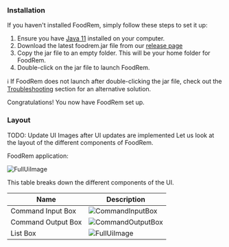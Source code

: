 <!-- markdownlint-disable-file first-line-h1 -->

### Installation

If you haven't installed FoodRem, simply follow these steps to set it up:

1. Ensure you have [Java 11](https://docs.oracle.com/en/java/javase/11/install/overview-jdk-installation.html) installed on your computer.
1. Download the latest foodrem.jar file from our [release page](https://github.com/AY2223S1-CS2103T-W16-2/tp/releases/)
1. Copy the jar file to an empty folder. This will be your home folder for FoodRem.
1. Double-click on the jar file to launch FoodRem.

ℹ If FoodRem does not launch after double-clicking the jar file, check out the [Troubleshooting](#troubleshooting) section for an alternative solution.

Congratulations! You now have FoodRem set up. 

### Layout 

TODO: Update UI Images after UI updates are implemented
Let us look at the layout of the different components of FoodRem. 

FoodRem application:

![FullUiImage](images/FoodRemFullUi.png)

This table breaks down the different components of the UI.

| Name               | Description                                      |
|--------------------|--------------------------------------------------|
| Command Input Box  | ![CommandInputBox](images/CommandInputBox.png)   |
| Command Output Box | ![CommandOutputBox](images/CommandOutputBox.png) |
| List Box           | ![FullUiImage](images/ListBox.png)               |





